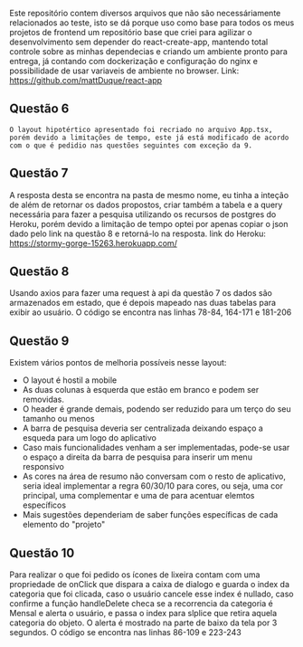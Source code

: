 Este repositório contem diversos arquivos que não são necessáriamente relacionados ao teste, isto se dá porque uso como base para todos os meus projetos de frontend um repositório base que criei para agilizar o desenvolvimento sem depender do react-create-app, mantendo total controle sobre as minhas dependecias e criando um ambiente pronto para entrega, já contando com dockerização e configuração do nginx e possibilidade de usar variaveis de ambiente no browser. Link: https://github.com/mattDuque/react-app

## Questão 6

    O layout hipotértico apresentado foi recriado no arquivo App.tsx, porém devido a limitações de tempo, este já está modificado de acordo com o que é pedidio nas questões seguintes com exceção da 9.

## Questão 7

A resposta desta se encontra na pasta de mesmo nome, eu tinha a inteção de além de retornar os dados propostos, criar também a tabela e a query necessária para fazer a pesquisa utilizando os recursos de postgres do Heroku, porém devido a limitação de tempo optei por apenas copiar o json dado pelo link na questão 8 e retorná-lo na resposta. link do Heroku: https://stormy-gorge-15263.herokuapp.com/

## Questão 8

Usando axios para fazer uma request à api da questão 7 os dados são armazenados em estado, que é depois mapeado nas duas tabelas para exibir ao usuário. O código se encontra nas linhas 78-84, 164-171 e 181-206

## Questão 9

Existem vários pontos de melhoria possíveis nesse layout:
* O layout é hostil a mobile
* As duas colunas à esquerda que estão em branco e podem ser removidas. 
* O header é grande demais, podendo ser reduzido para um terço do seu tamanho ou menos
* A barra de pesquisa deveria ser centralizada deixando espaço a esqueda para um logo do aplicativo
* Caso mais funcionalidades venham a ser implementadas, pode-se usar o espaço a direita da barra de pesquisa para inserir um menu responsivo
* As cores na área de resumo não conversam com o resto de aplicativo, seria ideal implementar a regra 60/30/10 para cores, ou seja, uma cor principal, uma complementar e uma de para acentuar elemtos específicos
* Mais sugestões dependeriam de saber funções específicas de cada elemento do "projeto"

##  Questão 10

Para realizar o que foi pedido os ícones de lixeira contam com uma propriedade de onClick que dispara a caixa de dialogo e guarda o index da categoria que foi clicada, caso o usuário cancele esse index é 
nullado, caso confirme a função handleDelete checa se a recorrencia da categoria é Mensal e alerta o usuário, e passa o index para slplice que retira aquela categoria do objeto. O alerta é mostrado na parte de baixo da tela por 3 segundos. O código se encontra nas linhas 86-109 e 223-243